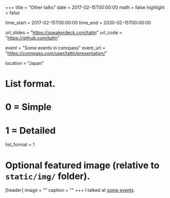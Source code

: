 +++
title = "Other talks"
date = 2017-02-15T00:00:00
math = false
highlight = false

time_start = 2017-02-15T00:00:00
time_end = 2030-02-15T00:00:00

url_slides = "https://speakerdeck.com/tattn"
url_code = "https://github.com/tattn"

event = "Some events in connpass"
event_url = "https://connpass.com/user/tattn/presentation/"

location = "Japan"

# List format.
#   0 = Simple
#   1 = Detailed
list_format = 1

# Optional featured image (relative to `static/img/` folder).
[header]
image = ""
caption = ""
+++
I talked at [some events](https://connpass.com/user/tattn/presentation/).
